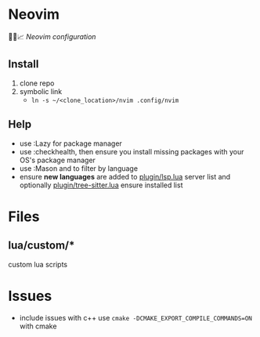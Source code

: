 # Neovim

👷‍♂️📈 _Neovim configuration_

## Install

1. clone repo
2. symbolic link
   - `ln -s ~/<clone_location>/nvim .config/nvim`

## Help

- use :Lazy for package manager
- use :checkhealth, then ensure you install missing packages with your OS's package manager
- use :Mason and <C-f> to filter by language
- ensure **new languages** are added to [plugin/lsp.lua](plugin/lsp.lua) server list and optionally [plugin/tree-sitter.lua](plugin/tree-sitter.lua) ensure installed list

# Files

## lua/custom/\*

custom lua scripts

# Issues
- include issues with c++ use `cmake -DCMAKE_EXPORT_COMPILE_COMMANDS=ON` with cmake
